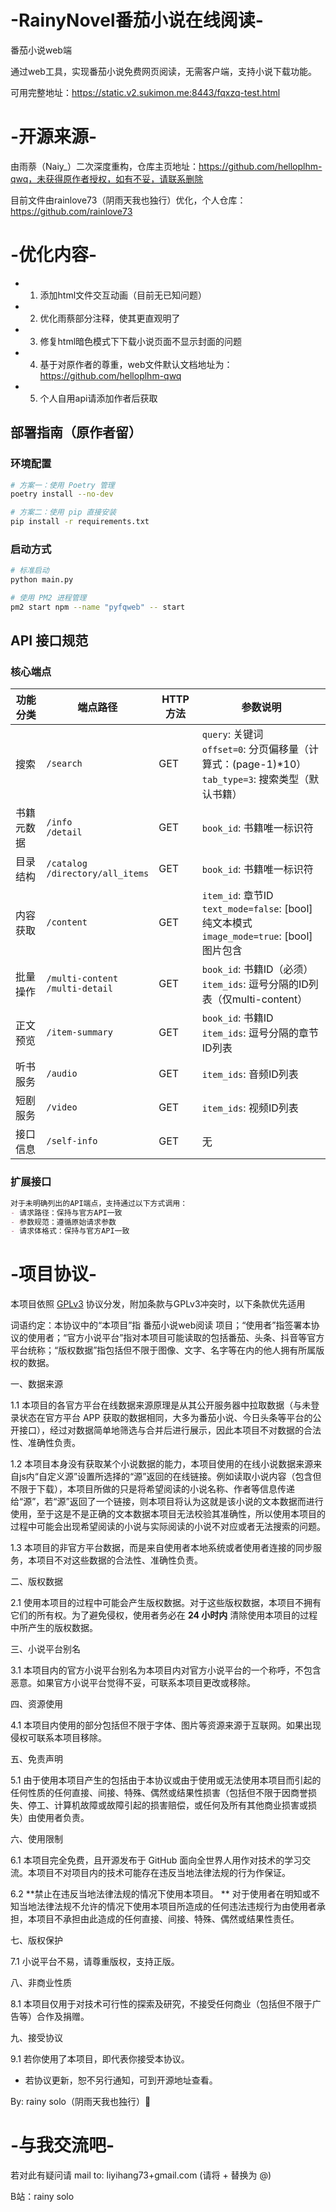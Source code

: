 # -RainyNovel番茄小说在线阅读-
  番茄小说web端

  通过web工具，实现番茄小说免费网页阅读，无需客户端，支持小说下载功能。

  可用完整地址：https://static.v2.sukimon.me:8443/fqxzq-test.html

# -开源来源-
  由雨萘（Naiy_）二次深度重构，仓库主页地址：https://github.com/helloplhm-qwq，未获得原作者授权，如有不妥，请联系删除
  
  目前文件由rainlove73（阴雨天我也独行）优化，个人仓库：https://github.com/rainlove73

# -优化内容-
 * 1. 添加html文件交互动画（目前无已知问题）
 * 2. 优化雨蔡部分注释，使其更直观明了
 * 3. 修复html暗色模式下下载小说页面不显示封面的问题
 * 4. 基于对原作者的尊重，web文件默认文档地址为：https://github.com/helloplhm-qwq
 * 5. 个人自用api请添加作者后获取 

## 部署指南（原作者留）

### 环境配置
```bash
# 方案一：使用 Poetry 管理
poetry install --no-dev

# 方案二：使用 pip 直接安装
pip install -r requirements.txt
```

### 启动方式
```bash
# 标准启动
python main.py

# 使用 PM2 进程管理
pm2 start npm --name "pyfqweb" -- start
```

## API 接口规范

### 核心端点

| 功能分类 | 端点路径                                 | HTTP 方法 | 参数说明                                                                 |
|----------|------------------------------------------|-----------|--------------------------------------------------------------------------|
| 搜索     | `/search`                                | GET       | `query`: 关键词<br>`offset=0`: 分页偏移量（计算式：(page-1)*10）<br>`tab_type=3`: 搜索类型（默认书籍）           |
| 书籍元数据 | `/info`<br>`/detail`                   | GET       | `book_id`: 书籍唯一标识符                                                |
| 目录结构 | `/catalog`<br>`/directory/all_items`    | GET       | `book_id`: 书籍唯一标识符                                                |
| 内容获取 | `/content`                              | GET       | `item_id`: 章节ID<br>`text_mode=false`: [bool]纯文本模式<br>`image_mode=true`: [bool]图片包含 |
| 批量操作 | `/multi-content`<br>`/multi-detail`     | GET       | `book_id`: 书籍ID（必须）<br>`item_ids`: 逗号分隔的ID列表（仅multi-content）                        |
| 正文预览 | `/item-summary`                         | GET       | `book_id`: 书籍ID<br>`item_ids`: 逗号分隔的章节ID列表                   |
| 听书服务 | `/audio`                                | GET       | `item_ids`: 音频ID列表                                                   |
| 短剧服务 | `/video`                                | GET       | `item_ids`: 视频ID列表                                                   |
| 接口信息 | `/self-info`                            | GET       | 无                                       |

### 扩展接口
```markdown
对于未明确列出的API端点，支持通过以下方式调用：
- 请求路径：保持与官方API一致
- 参数规范：遵循原始请求参数
- 请求体格式：保持与官方API一致
```


# -项目协议-


  本项目依照 [GPLv3](https://www.gnu.org/licenses/gpl-3.0.html) 协议分发，附加条款与GPLv3冲突时，以下条款优先适用

词语约定：本协议中的“本项目”指 番茄小说web阅读 项目；“使用者”指签署本协议的使用者；“官方小说平台”指对本项目可能读取的包括番茄、头条、抖音等官方平台统称；“版权数据”指包括但不限于图像、文字、名字等在内的他人拥有所属版权的数据。

一、数据来源

1.1 本项目的各官方平台在线数据来源原理是从其公开服务器中拉取数据（与未登录状态在官方平台 APP 获取的数据相同，大多为番茄小说、今日头条等平台的公开接口），经过对数据简单地筛选与合并后进行展示，因此本项目不对数据的合法性、准确性负责。

1.2 本项目本身没有获取某个小说数据的能力，本项目使用的在线小说数据来源来自js内“自定义源”设置所选择的“源”返回的在线链接。例如读取小说内容（包含但不限于下载），本项目所做的只是将希望阅读的小说名称、作者等信息传递给“源”，若“源”返回了一个链接，则本项目将认为这就是该小说的文本数据而进行使用，至于这是不是正确的文本数据本项目无法校验其准确性，所以使用本项目的过程中可能会出现希望阅读的小说与实际阅读的小说不对应或者无法搜索的问题。

1.3 本项目的非官方平台数据，而是来自使用者本地系统或者使用者连接的同步服务，本项目不对这些数据的合法性、准确性负责。

二、版权数据

2.1 使用本项目的过程中可能会产生版权数据。对于这些版权数据，本项目不拥有它们的所有权。为了避免侵权，使用者务必在 **24 小时内** 清除使用本项目的过程中所产生的版权数据。

三、小说平台别名

3.1 本项目内的官方小说平台别名为本项目内对官方小说平台的一个称呼，不包含恶意。如果官方小说平台觉得不妥，可联系本项目更改或移除。

四、资源使用

4.1 本项目内使用的部分包括但不限于字体、图片等资源来源于互联网。如果出现侵权可联系本项目移除。

五、免责声明

5.1 由于使用本项目产生的包括由于本协议或由于使用或无法使用本项目而引起的任何性质的任何直接、间接、特殊、偶然或结果性损害（包括但不限于因商誉损失、停工、计算机故障或故障引起的损害赔偿，或任何及所有其他商业损害或损失）由使用者负责。

六、使用限制

6.1 本项目完全免费，且开源发布于 GitHub 面向全世界人用作对技术的学习交流。本项目不对项目内的技术可能存在违反当地法律法规的行为作保证。

6.2 **禁止在违反当地法律法规的情况下使用本项目。
    ** 对于使用者在明知或不知当地法律法规不允许的情况下使用本项目所造成的任何违法违规行为由使用者承担，本项目不承担由此造成的任何直接、间接、特殊、偶然或结果性责任。

七、版权保护

7.1 小说平台不易，请尊重版权，支持正版。

八、非商业性质

8.1 本项目仅用于对技术可行性的探索及研究，不接受任何商业（包括但不限于广告等）合作及捐赠。

九、接受协议

9.1 若你使用了本项目，即代表你接受本协议。

* 若协议更新，恕不另行通知，可到开源地址查看。

By: rainy solo（阴雨天我也独行）📘

# -与我交流吧-
若对此有疑问请 mail to: liyihang73+gmail.com (请将 + 替换为 @)

B站：rainy solo

